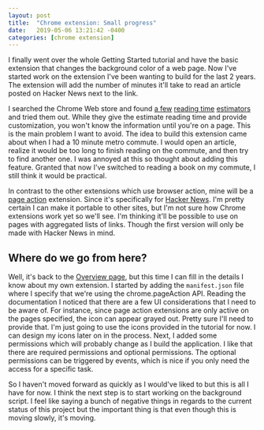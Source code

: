 ```yaml
---
layout: post
title:  "Chrome extension: Small progress"
date:   2019-05-06 13:21:42 -0400
categories: [chrome extension]
---
```


I finally went over the whole Getting Started tutorial and have the basic
extension that changes the background color of a web page. Now I've started work
on the extension I've been wanting to build for the last 2 years. The extension
will add the number of minutes it'll take to read an article posted on Hacker
News next to the link.

I searched the Chrome Web store and found [a few][ext-1] [reading time][ext-2]
[estimators][ext-3] and tried them out. While they give the estimate reading
time and provide customization, you won't know the information until you're on a
page. This is the main problem I want to avoid. The idea to build this extension
came about when I had a 10 minute metro commute. I would open an article,
realize it would be too long to finish reading on the commute, and then try to
find another one. I was annoyed at this so thought about adding this feature.
Granted that now I've switched to reading a book on my commute, I still think it
would be practical.

In contrast to the other extensions which use browser action, mine will be a
[page action][google-pageAction] extension. Since it's specifically for [Hacker
News][hacker-news]. I'm pretty certain I can make it portable to other sites,
but I'm not sure how Chrome extensions work yet so we'll see. I'm thinking it'll
be possible to use on pages with aggregated lists of links. Though the first
version will only be made with Hacker News in mind.

## Where do we go from here?

Well, it's back to the [Overview page][google-overview], but this time I can
fill in the details I know about my own extension. I started by adding the
`manifest.json` file where I specify that we're using the chrome.pageAction API.
Reading the documentation I noticed that there are a few UI considerations that
I need to be aware of. For instance, since page action extensions are only
active on the pages specified, the icon can appear grayed out. Pretty sure I'll
need to provide that. I'm just going to use the icons provided in the tutorial
for now.  I can design my icons later on in the process. Next, I added some
permissions which will probably change as I build the application. I like that
there are required permissions and optional permissions. The optional
permissions can be triggered by events, which is nice if you only need the
access for a specific task.

So I haven't moved forward as quickly as I would've liked to but this is all I
have for now. I think the next step is to start working on the background
script. I feel like saying a bunch of negative things in regards to the current
status of this project but the important thing is that even though this is
moving slowly, it's moving.

[ext-1]: https://chrome.google.com/webstore/detail/reading-time/nccohhimobidpghgpnejnbkpoichbbml
[ext-2]: https://chrome.google.com/webstore/detail/pocket-article-reading-ti/lfhcmfgmiglibijdjlelmnfckmijpopg?hl=en
[ext-3]: https://chrome.google.com/webstore/detail/instant-reading-time/afipdkkndmggnmffcmepioemogfnnibf?hl=en
[google-pageAction]: https://developer.chrome.com/extensions/pageAction
[hacker-news]: https://news.ycombinator.com/
[google-overview]: https://developer.chrome.com/extensions/overview
[google-permissions]: https://developer.chrome.com/apps/permissions
